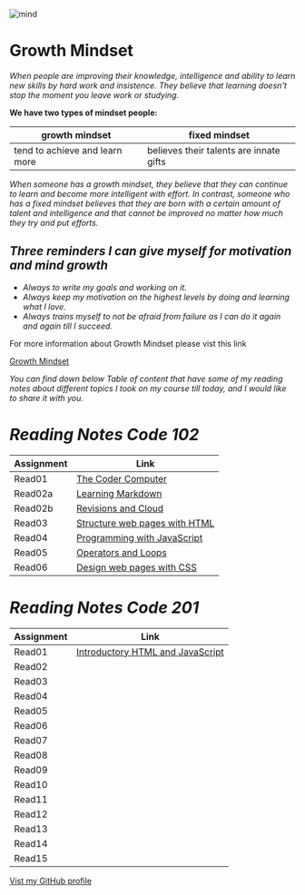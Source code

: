 ![mind](https://www.ntaskmanager.com/wp-content/uploads/2019/05/fixed-vs-growth-mindset-blog-header-2.png)


# Growth Mindset

*When people are improving their knowledge, intelligence and ability to learn new skills by hard work and insistence. They believe that learning doesn't stop the moment you leave work or studying.*


**We have two types of mindset people:**



|growth mindset|fixed mindset| 
|--------------|--------------|
|tend to achieve and learn more|believes their talents are innate gifts|



*When someone has a growth mindset, they believe that they can continue to learn and become more intelligent with effort.  In contrast, someone who has a fixed mindset believes that they are born with a certain amount of talent and intelligence and that cannot be improved no matter how much they try and put efforts.*

## ***Three reminders I can give myself for motivation and mind growth***

* *Always to write my goals and working on it.*
* *Always keep my motivation on the highest levels by doing and learning what I love.*
* *Always trains myself to not be afraid from failure as I can do it again and again till I succeed.*


For more information about Growth Mindset please vist this link

[Growth Mindset](https://www.atlassian.com/blog/inside-atlassian/growth-mindset) 





*You can find down below Table of content that have some of my reading notes about different topics I took on my course till today, and I would like to share it with you.*

# ***Reading Notes Code 102***

|Assignment|Link|
|----------|----|
|Read01|[The Coder Computer](https://github.com/Raneemabutair/Reading-Notes/blob/main/201class-02.md)|
|Read02a|[Learning Markdown](link)|
|Read02b|[Revisions and Cloud](link)|
|Read03|[Structure web pages with HTML](link)|
|Read04|[Programming with JavaScript](link)|
|Read05|[Operators and Loops](link)|
|Read06|[Design web pages with CSS](link)|



# ***Reading Notes Code 201***

|Assignment|Link|
|----------|----|
|Read01|[Introductory HTML and JavaScript]()|
|Read02|[]()|
|Read03|[]()|
|Read04|[]()|
|Read05|[]()|
|Read06|[]()|
|Read07|[]()|
|Read08|[]()|
|Read09|[]()|
|Read10|[]()|
|Read11|[]()|
|Read12|[]()|
|Read13|[]()|
|Read14|[]()|
|Read15|[]()|





[Vist my GitHub profile](https://github.com/Raneemabutair)